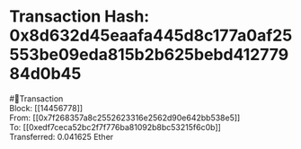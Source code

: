 
Transaction Hash: 0x8d632d45eaafa445d8c177a0af25553be09eda815b2b625bebd41277984d0b45
====================================================================================
  
#💸Transaction  
Block: [[14456778]]  
From: [[0x7f268357a8c2552623316e2562d90e642bb538e5]]  
To: [[0xedf7ceca52bc2f7f776ba81092b8bc53215f6c0b]]  
Transferred: 0.041625 Ether